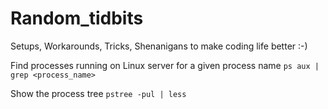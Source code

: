 # Random_tidbits
Setups, Workarounds, Tricks, Shenanigans to make coding life better :-) 

Find processes running on Linux server for a given process name
`ps aux | grep <process_name>`

Show the process tree
`pstree -pul | less`

